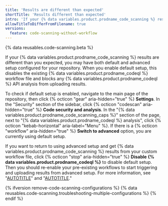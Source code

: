 ```yaml
---
title: 'Results are different than expected'
shortTitle: 'Results different than expected'
intro: 'If your {% data variables.product.prodname_code_scanning %} results are different than you expected, you can check which configurations are active.'
allowTitleToDifferFromFilename: true
versions:
  feature: code-scanning-without-workflow
---
```


{% data reusables.code-scanning.beta %}

If your {% data variables.product.prodname_code_scanning %} results are different than you expected, you may have both default and advanced setup configured for your repository. When you enable default setup, this disables the existing {% data variables.product.prodname_codeql %} workflow file and blocks any {% data variables.product.prodname_codeql %} API analysis from uploading results.

To check if default setup is enabled, navigate to the main page of the repository, then click {% octicon "gear" aria-hidden="true" %} **Settings**. In the "Security" section of the sidebar, click {% octicon "codescan" aria-hidden="true" %} **Code security and analysis**. In the "{% data variables.product.prodname_code_scanning_caps %}" section of the page, next to "{% data variables.product.prodname_codeql %} analysis", click {% octicon "kebab-horizontal" aria-label="Menu" %}. If there is a {% octicon "workflow" aria-hidden="true" %} **Switch to advanced** option, you are currently using default setup.

If you want to return to using advanced setup and get {% data variables.product.prodname_code_scanning %} results from your custom workflow file, click {% octicon "stop" aria-hidden="true" %} **Disable {% data variables.product.prodname_codeql %}** to disable default setup. Then you should re-enable your pre-existing workflows to start triggering and uploading results from advanced setup. For more information, see "[AUTOTITLE](/actions/managing-workflow-runs/disabling-and-enabling-a-workflow)" and "[AUTOTITLE](/code-security/code-scanning/creating-an-advanced-setup-for-code-scanning/configuring-advanced-setup-for-code-scanning)."

{% ifversion remove-code-scanning-configurations %}
{% data reusables.code-scanning.troubleshooting-multiple-configurations %}
{% endif %}
